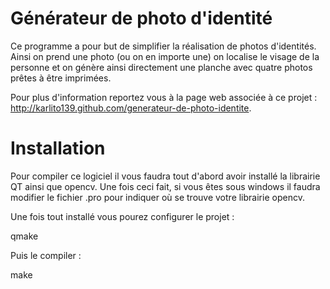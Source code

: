 Générateur de photo d'identité
==============================
Ce programme a pour but de simplifier la réalisation de photos d'identités. Ainsi on prend une photo (ou on en importe une) on localise le visage de la personne et on génère ainsi directement une planche avec quatre photos prêtes à être imprimées.

Pour plus d'information reportez vous à la page web associée à ce projet : http://karlito139.github.com/generateur-de-photo-identite.



Installation
============
Pour compiler ce logiciel il vous faudra tout d'abord avoir installé la librairie QT ainsi que opencv. Une fois ceci fait, si vous êtes sous windows il faudra modifier le fichier .pro pour indiquer où se trouve votre librairie opencv.

Une fois tout installé vous pourez configurer le projet :

qmake

Puis le compiler :

make
